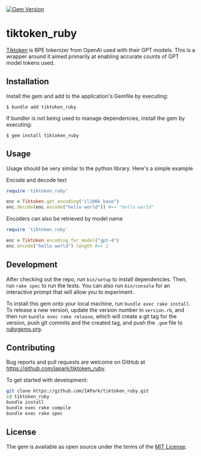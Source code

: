 [![Gem Version](https://badge.fury.io/rb/tiktoken_ruby.svg)](https://badge.fury.io/rb/tiktoken_ruby)
# tiktoken_ruby

[Tiktoken](https://github.com/openai/tiktoken) is BPE tokenizer from OpenAI used with their GPT models.
This is a wrapper around it aimed primarily at enabling accurate counts of GPT model tokens used. 

## Installation

Install the gem and add to the application's Gemfile by executing:

    $ bundle add tiktoken_ruby

If bundler is not being used to manage dependencies, install the gem by executing:

    $ gem install tiktoken_ruby

## Usage
Usage should be very similar to the python library. Here's a simple example

Encode and decode text
```ruby
require 'tiktoken_ruby'

enc = Tiktoken.get_encoding("cl100k_base")
enc.decode(enc.encode("hello world")) #=> "hello world"
```

Encoders can also be retrieved by model name
```ruby
require 'tiktoken_ruby'

enc = Tiktoken.encoding_for_model("gpt-4")
enc.encode("hello world").length #=> 2
```

## Development

After checking out the repo, run `bin/setup` to install dependencies. Then, run `rake spec` to run the tests. You can also run `bin/console` for an interactive prompt that will allow you to experiment.

To install this gem onto your local machine, run `bundle exec rake install`. To release a new version, update the version number in `version.rb`, and then run `bundle exec rake release`, which will create a git tag for the version, push git commits and the created tag, and push the `.gem` file to [rubygems.org](https://rubygems.org).

## Contributing

Bug reports and pull requests are welcome on GitHub at https://github.com/iapark/tiktoken_ruby.

To get started with development:

```sh
git clone https://github.com/IAPark/tiktoken_ruby.git
cd tiktoken_ruby
bundle install
bundle exec rake compile
bundle exec rake spec
```


## License

The gem is available as open source under the terms of the [MIT License](https://opensource.org/licenses/MIT).
